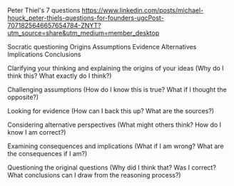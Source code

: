 Peter Thiel's 7 questions
https://www.linkedin.com/posts/michael-houck_peter-thiels-questions-for-founders-ugcPost-7071825646657654784-ZNYT?utm_source=share&utm_medium=member_desktop

Socratic questioning
Origins
Assumptions
Evidence
Alternatives
Implications
Conclusions

Clarifying your thinking and explaining the origins of your ideas (Why do I think this? What exactly do I think?)

Challenging assumptions (How do I know this is true? What if I thought the opposite?)

Looking for evidence (How can I back this up? What are the sources?)

Considering alternative perspectives (What might others think? How do I know I am correct?)

Examining consequences and implications (What if I am wrong? What are the consequences if I am?)

Questioning the original questions (Why did I think that? Was I correct? What conclusions can I draw from the reasoning process?)
